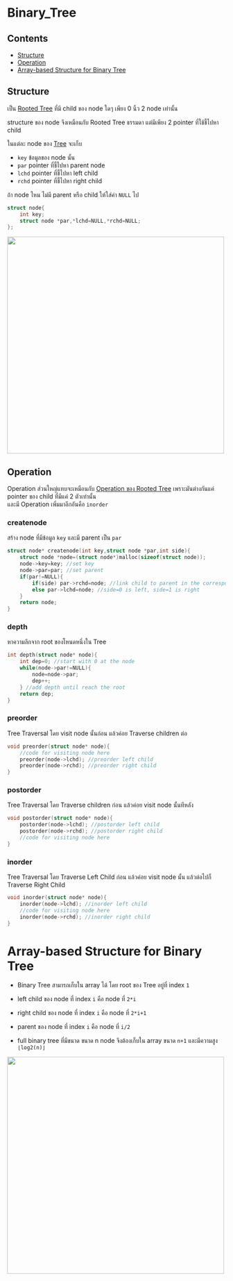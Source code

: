 # Binary_Tree
## Contents
* [Structure](https://github.com/Mingyuanz1111/Algorithm-and-Data-Structure/tree/main/Files/Tree/Binary_Tree#structure)
* [Operation](https://github.com/Mingyuanz1111/Algorithm-and-Data-Structure/tree/main/Files/Tree/Binary_Tree#operation)
* [Array-based Structure for Binary Tree](https://github.com/Mingyuanz1111/Algorithm-and-Data-Structure/tree/main/Files/Tree/Binary_Tree#array-based-structure-for-binary-tree)

## Structure

เป็น [Rooted Tree](https://github.com/Mingyuanz1111/Algorithm-and-Data-Structure/tree/main/Files/Tree/Rooted_Tree) ที่มี child ของ node ใดๆ เพียง 0 นิ้ว 2 node เท่านั้น

structure ของ node จึงเหมือนกับ Rooted Tree ธรรมดา แต่มีเพียง 2 pointer ที่ใช้ชี้ไปหา child

ในแต่ละ node ของ [Tree](https://github.com/Mingyuanz1111/Algorithm-and-Data-Structure/tree/main/Files/Tree) จะเก็บ
* `key` ข้อมูลของ node นั้น
* `par` pointer ที่ชี้ไปหา parent node 
* `lchd` pointer ที่ชี้ไปหา left child
* `rchd` pointer ที่ชี้ไปหา right child

ถ้า node ไหน ไม่มี parent หรือ child ให้ใส่ค่า `NULL` ไป

```c++
struct node{
    int key;
    struct node *par,*lchd=NULL,*rchd=NULL;
};
```

<img src="https://github.com/Mingyuanz1111/Algorithm-and-Data-Structure/assets/174484621/568a04c0-bfd9-452d-aff7-38cecda780ae" width="500">

## Operation

Operation ส่วนใหญ่แทบจะเหมือนกับ [Operation ของ Rooted Tree](https://github.com/Mingyuanz1111/Algorithm-and-Data-Structure/tree/main/Files/Tree/Rooted_Tree#operation) เพราะมันต่างกันแค่ pointer ของ child ที่มีแค่ 2 ตัวเท่านั้น  
และมี Operation เพิ่มมาอีกอันคือ `inorder`

### createnode
สร้าง node ที่มีข้อมูล `key` และมี parent เป็น `par`
```c++
struct node* createnode(int key,struct node *par,int side){
    struct node *node=(struct node*)malloc(sizeof(struct node));
    node->key=key; //set key
    node->par=par; //set parent
    if(par!=NULL){
        if(side) par->rchd=node; //link child to parent in the corresponding side
        else par->lchd=node; //side=0 is left, side=1 is right
    }
    return node;
}
```

### depth
หาความลึกจาก root ของโหนดหนึ่งใน Tree
```c++
int depth(struct node* node){
    int dep=0; //start with 0 at the node
    while(node->par!=NULL){
        node=node->par;
        dep++;
    } //add depth until reach the root
    return dep;
}
```

### preorder
Tree Traversal โดย visit node นั้นก่อน แล้วค่อย Traverse children ต่อ
```c++
void preorder(struct node* node){
    //code for visiting node here
    preorder(node->lchd); //preorder left child
    preorder(node->rchd); //preorder right child
}
```

### postorder
Tree Traversal โดย Traverse children ก่อน แล้วค่อย visit node นั้นทีหลัง
```c++
void postorder(struct node* node){
    postorder(node->lchd); //postorder left child
    postorder(node->rchd); //postorder right child
    //code for visiting node here
}
```

### inorder
Tree Traversal โดย Traverse Left Child ก่อน แล้วค่อย visit node นั้น แล้วต่อไปก็ Traverse Right Child
```c++
void inorder(struct node* node){
    inorder(node->lchd); //inorder left child
    //code for visiting node here
    inorder(node->rchd); //inorder right child
}
```

# Array-based Structure for Binary Tree

* Binary Tree สามารถเก็บใน array ได้ โดย root ของ Tree อยู่ที่ index `1`

* left child ของ node ที่ index `i` คือ node ที่ `2*i`

* right child ของ node ที่ index `i` คือ node ที่ `2*i+1`

* parent ของ node ที่ index `i` คือ node ที่ `i/2`

* full binary tree ที่มีขนาด ขนาด n node จึงต้องเก็บใน array ขนาด `n+1` และมีความสูง `⌊log2(n)⌋`

<img src="https://github.com/Mingyuanz1111/Algorithm-and-Data-Structure/assets/174484621/baeaca39-632d-4066-ab0b-b51376f8dc72" width="500">
